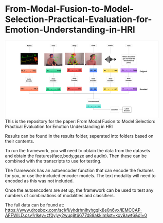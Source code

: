 # From-Modal-Fusion-to-Model-Selection-Practical-Evaluation-for-Emotion-Understanding-in-HRI
![Framework Diagram](shapes-1752584169137.png)
This is the repository for the paper:
From Modal Fusion to Model Selection: Practical Evaluation for Emotion Understanding in HRI

Results can be found in the results folder, seperated into folders based on their contents.

To run the framework, you will need to obtain the data from the datasets and obtain the features(face,body,gaze and audio). Then these can be combined with the transcripts to use for testing. 

The framework has an autoencoder function that can encode the features for you, or use the included encoder models. The text modality will need to encoded as this was not included. 

Once the autoencoders are set up, the framework can be used to test any numbers of combinations of modalities and classifiers.

The full data can be found at: https://www.dropbox.com/scl/fi/yhdrhnlhyhgqlk8e0n6vx/IEMOCAP-AFFWILD.csv?rlkey=zf0yjyy2wuq8t6677d88akkim&st=kov9awt6&dl=0
